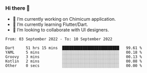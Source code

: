 ### Hi there 👋

<!--
**devcat37/devcat37** is a ✨ _special_ ✨ repository because its `README.md` (this file) appears on your GitHub profile.-->


- 🔭 I’m currently working on Chimicum application.
- 🌱 I’m currently learning Flutter/Dart.
- 👯 I’m looking to collaborate with UI designers.
<!-- - 🤔 I’m looking for help with ... -->

<!--START_SECTION:waka-->

```text
From: 03 September 2022 - To: 10 September 2022

Dart     51 hrs 15 mins  █████████████████████████   99.61 %
YAML     5 mins          ░░░░░░░░░░░░░░░░░░░░░░░░░   00.18 %
Groovy   3 mins          ░░░░░░░░░░░░░░░░░░░░░░░░░   00.13 %
Kotlin   2 mins          ░░░░░░░░░░░░░░░░░░░░░░░░░   00.08 %
Other    0 secs          ░░░░░░░░░░░░░░░░░░░░░░░░░   00.00 %
```

<!--END_SECTION:waka-->
